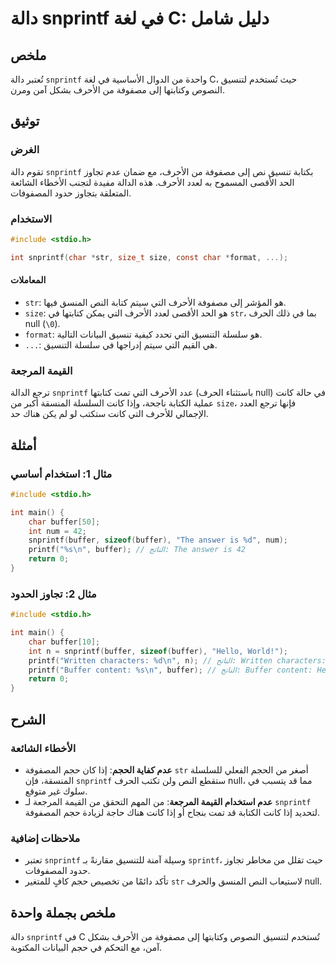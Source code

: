<!--
Meta Description: # دالة snprintf في لغة C: دليل شامل ## ملخص تُعتبر دالة `snprintf` واحدة من الدوال الأساسية في لغة C، حيث تُستخدم لتنسيق النصوص وكتابتها إلى مصفوفة من...
Meta Keywords: snprintf, buffer, الأحرف, التي, int
-->

# دالة snprintf في لغة C: دليل شامل

## ملخص
تُعتبر دالة `snprintf` واحدة من الدوال الأساسية في لغة C، حيث تُستخدم لتنسيق النصوص وكتابتها إلى مصفوفة من الأحرف بشكل آمن ومرن.

## توثيق
### الغرض
تقوم دالة `snprintf` بكتابة تنسيق نص إلى مصفوفة من الأحرف، مع ضمان عدم تجاوز الحد الأقصى المسموح به لعدد الأحرف. هذه الدالة مفيدة لتجنب الأخطاء الشائعة المتعلقة بتجاوز حدود المصفوفات.

### الاستخدام
```c
#include <stdio.h>

int snprintf(char *str, size_t size, const char *format, ...);
```

#### المعاملات
- `str`: هو المؤشر إلى مصفوفة الأحرف التي سيتم كتابة النص المنسق فيها.
- `size`: هو الحد الأقصى لعدد الأحرف التي يمكن كتابتها في `str`، بما في ذلك الحرف null (`\0`).
- `format`: هو سلسلة التنسيق التي تحدد كيفية تنسيق البيانات التالية.
- `...`: هي القيم التي سيتم إدراجها في سلسلة التنسيق.

### القيمة المرجعة
ترجع الدالة `snprintf` عدد الأحرف التي تمت كتابتها (باستثناء الحرف null) في حالة كانت عملية الكتابة ناجحة، وإذا كانت السلسلة المنسقة أكبر من `size`، فإنها ترجع العدد الإجمالي للأحرف التي كانت ستكتب لو لم يكن هناك حد.

## أمثلة
### مثال 1: استخدام أساسي
```c
#include <stdio.h>

int main() {
    char buffer[50];
    int num = 42;
    snprintf(buffer, sizeof(buffer), "The answer is %d", num);
    printf("%s\n", buffer); // الناتج: The answer is 42
    return 0;
}
```

### مثال 2: تجاوز الحدود
```c
#include <stdio.h>

int main() {
    char buffer[10];
    int n = snprintf(buffer, sizeof(buffer), "Hello, World!");
    printf("Written characters: %d\n", n); // الناتج: Written characters: 13
    printf("Buffer content: %s\n", buffer); // الناتج: Buffer content: Hello, 
    return 0;
}
```

## الشرح
### الأخطاء الشائعة
- **عدم كفاية الحجم**: إذا كان حجم المصفوفة `str` أصغر من الحجم الفعلي للسلسلة المنسقة، فإن `snprintf` ستقطع النص ولن تكتب الحرف null، مما قد يتسبب في سلوك غير متوقع.
- **عدم استخدام القيمة المرجعة**: من المهم التحقق من القيمة المرجعة لـ `snprintf` لتحديد إذا كانت الكتابة قد تمت بنجاح أو إذا كانت هناك حاجة لزيادة حجم المصفوفة.

### ملاحظات إضافية
- تعتبر `snprintf` وسيلة آمنة للتنسيق مقارنةً بـ `sprintf`، حيث تقلل من مخاطر تجاوز حدود المصفوفات.
- تأكد دائمًا من تخصيص حجم كافٍ للمتغير `str` لاستيعاب النص المنسق والحرف null.

## ملخص بجملة واحدة
دالة `snprintf` في C تُستخدم لتنسيق النصوص وكتابتها إلى مصفوفة من الأحرف بشكل آمن، مع التحكم في حجم البيانات المكتوبة.